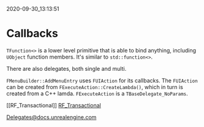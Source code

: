2020-09-30_13:13:51

# Callbacks

`TFunction<>` is a lower level primitive that is able to bind anything, including `UObject` function members.
It's similar to `std::function<>`.

There are also delegates, both single and multi.

`FMenuBuilder::AddMenuEntry` uses `FUIAction` for its callbacks.
The `FUIAction` can be created from `FExecuteAction::CreateLambda()`, which in turn is created from a C++ lamda.
`FExecuteAction` is a `TBaseDelegate_NoParams`.

[[RF_Transactional]] [RF_Transactional](./RF_Transactional.md)

[Delegates@docs.unrealengine.com](https://docs.unrealengine.com/en-US/Programming/UnrealArchitecture/Delegates/index.html)